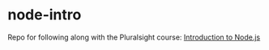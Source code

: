 # node-intro
Repo for following along with the Pluralsight course: [Introduction to Node.js](https://app.pluralsight.com/library/courses/node-intro/table-of-contents)
